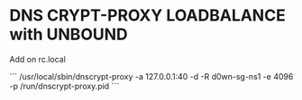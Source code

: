 # DNS CRYPT-PROXY LOADBALANCE with UNBOUND 
<p>Add on rc.local</p>
```
/usr/local/sbin/dnscrypt-proxy -a 127.0.0.1:40 -d -R d0wn-sg-ns1 -e 4096 -p /run/dnscrypt-proxy.pid
```
